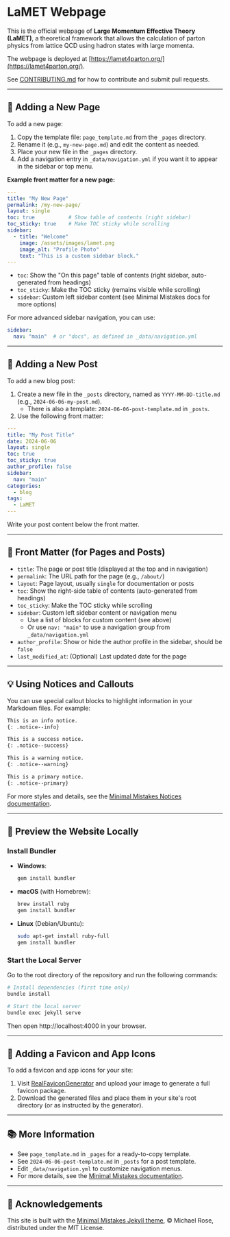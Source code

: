 # LaMET Webpage

This is the official webpage of **Large Momentum Effective Theory (LaMET)**, a theoretical framework that allows the calculation of parton physics from lattice QCD using hadron states with large momenta.

The webpage is deployed at [https://lamet4parton.org/](https://lamet4parton.org/).

See [CONTRIBUTING.md](CONTRIBUTING.md) for how to contribute and submit pull requests.

---

## 📄 Adding a New Page

To add a new page:
1. Copy the template file: `page_template.md` from the `_pages` directory.
2. Rename it (e.g., `my-new-page.md`) and edit the content as needed.
3. Place your new file in the `_pages` directory.
4. Add a navigation entry in `_data/navigation.yml` if you want it to appear in the sidebar or top menu.

**Example front matter for a new page:**
```yaml
---
title: "My New Page"
permalink: /my-new-page/
layout: single
toc: true           # Show table of contents (right sidebar)
toc_sticky: true    # Make TOC sticky while scrolling
sidebar:
  - title: "Welcome"
    image: /assets/images/lamet.png
    image_alt: "Profile Photo"
    text: "This is a custom sidebar block."
---
```

- `toc`: Show the "On this page" table of contents (right sidebar, auto-generated from headings)
- `toc_sticky`: Make the TOC sticky (remains visible while scrolling)
- `sidebar`: Custom left sidebar content (see Minimal Mistakes docs for more options)

For more advanced sidebar navigation, you can use:
```yaml
sidebar:
  nav: "main"  # or "docs", as defined in _data/navigation.yml
```

---

## 📝 Adding a New Post

To add a new blog post:
1. Create a new file in the `_posts` directory, named as `YYYY-MM-DD-title.md` (e.g., `2024-06-06-my-post.md`).
   - There is also a template: `2024-06-06-post-template.md` in `_posts`.
2. Use the following front matter:

```yaml
---
title: "My Post Title"
date: 2024-06-06
layout: single
toc: true
toc_sticky: true
author_profile: false
sidebar:
  nav: "main"
categories:
  - blog
tags:
  - LaMET
---
```

Write your post content below the front matter.

---

## 🧩 Front Matter (for Pages and Posts)

- `title`: The page or post title (displayed at the top and in navigation)
- `permalink`: The URL path for the page (e.g., `/about/`)
- `layout`: Page layout, usually `single` for documentation or posts
- `toc`: Show the right-side table of contents (auto-generated from headings)
- `toc_sticky`: Make the TOC sticky while scrolling
- `sidebar`: Custom left sidebar content or navigation menu
    - Use a list of blocks for custom content (see above)
    - Or use `nav: "main"` to use a navigation group from `_data/navigation.yml`
- `author_profile`: Show or hide the author profile in the sidebar, should be `false`
- `last_modified_at`: (Optional) Last updated date for the page

---

## 💡 Using Notices and Callouts

You can use special callout blocks to highlight information in your Markdown files. For example:

```markdown
This is an info notice.
{: .notice--info}

This is a success notice.
{: .notice--success}

This is a warning notice.
{: .notice--warning}

This is a primary notice.
{: .notice--primary}
```

For more styles and details, see the [Minimal Mistakes Notices documentation](https://mmistakes.github.io/minimal-mistakes/post%20formats/post-notice/).

---

## 🚀 Preview the Website Locally

### Install Bundler

- **Windows**:
  ```bash
  gem install bundler
  ```
- **macOS** (with Homebrew):
  ```bash
  brew install ruby
  gem install bundler
  ```
- **Linux** (Debian/Ubuntu):
  ```bash
  sudo apt-get install ruby-full
  gem install bundler
  ```

### Start the Local Server

Go to the root directory of the repository and run the following commands:

```bash
# Install dependencies (first time only)
bundle install

# Start the local server
bundle exec jekyll serve
```

Then open http://localhost:4000 in your browser.

---

## 🎨 Adding a Favicon and App Icons

To add a favicon and app icons for your site:

1. Visit [RealFaviconGenerator](https://realfavicongenerator.net/) and upload your image to generate a full favicon package.
2. Download the generated files and place them in your site's root directory (or as instructed by the generator).

---

## 📚 More Information
- See `page_template.md` in `_pages` for a ready-to-copy template.
- See `2024-06-06-post-template.md` in `_posts` for a post template.
- Edit `_data/navigation.yml` to customize navigation menus.
- For more details, see the [Minimal Mistakes documentation](https://mmistakes.github.io/minimal-mistakes/docs/).

---

## 📜 Acknowledgements

This site is built with the [Minimal Mistakes Jekyll theme](https://github.com/mmistakes/minimal-mistakes), © Michael Rose, distributed under the MIT License.


